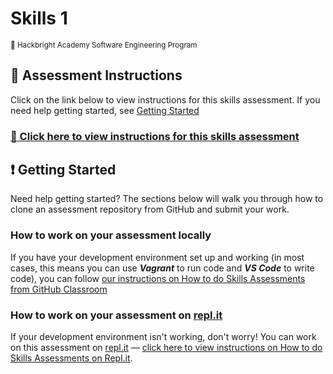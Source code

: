 # Skills 1

<sup>:apple: Hackbright Academy Software Engineering Program</sup>

## :memo: Assessment Instructions

Click on the link below to view instructions for this skills assessment. If you need help getting started, see [Getting Started](#getting-started)

### [:link: Click here to view instructions for this skills assessment](https://fellowship.hackbrightacademy.com/materials/homework/skills-1/)

## :exclamation: Getting Started

Need help getting started? The sections below will walk you through how to clone an 
assessment repository from GitHub and submit your work.

### How to work on your assessment locally

If you have your development environment set up and working (in most cases, this
means you can use ***Vagrant*** to run code and ***VS Code*** to write code),
you can follow [our instructions on How to do Skills Assessments from GitHub Classroom](https://fellowship.hackbrightacademy.com/materials/homework/how-to-skills-github/)

### How to work on your assessment on [repl.it](https://repl.it/)

If your development environment isn't working, don't worry! You can work on this
assessment on [repl.it](https://repl.it/) &mdash; [click here to view instructions on How to do Skills Assessments on Repl.it](#).
